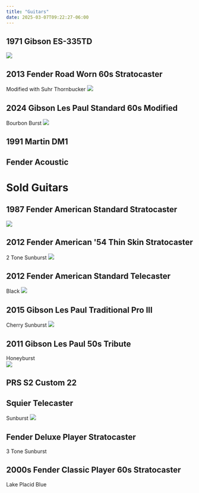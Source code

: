 ```yaml
---
title: "Guitars"
date: 2025-03-07T09:22:27-06:00
---
```


## 1971 Gibson ES-335TD
![](/img/guitars/1971gibson335.jpg)
## 2013 Fender Road Worn 60s Stratocaster
Modified with Suhr Thornbucker 
![](/img/2013fenderrw60s.jpg)

## 2024 Gibson Les Paul Standard 60s Modified
Bourbon Burst
![](/img/guitars/2024gibsonlp60s.webp)
## 1991 Martin DM1

## Fender Acoustic

# Sold Guitars

## 1987 Fender American Standard Stratocaster
![](/img/guitars/1987fenderstrat.jpg)
## 2012 Fender American '54 Thin Skin Stratocaster
2 Tone Sunburst
![](/img/guitars/2012thinskinstrat.jpg)
## 2012 Fender American Standard Telecaster
Black
![](/img/guitars/2012fendertele.JPG)
## 2015 Gibson Les Paul Traditional Pro III
Cherry Sunburst
![](/img/guitars/2015gibsonlptrad.jpg)
## 2011 Gibson Les Paul 50s Tribute 
Honeyburst  
![](/img/guitars/2011gibsonlptribute.JPG)
## PRS S2 Custom 22

## Squier Telecaster
Sunburst
![](/img/guitars/squiertele.jpg)
## Fender Deluxe Player Stratocaster
3 Tone Sunburst

## 2000s Fender Classic Player 60s Stratocaster
Lake Placid Blue